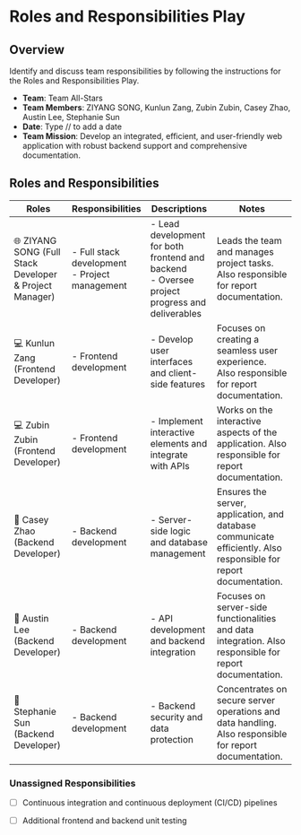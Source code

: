# Roles and Responsibilities Play

## Overview

Identify and discuss team responsibilities by following the instructions for the Roles and Responsibilities Play.

- **Team**: Team All-Stars
- **Team Members**: ZIYANG SONG, Kunlun Zang, Zubin Zubin, Casey Zhao, Austin Lee, Stephanie Sun
- **Date**: Type // to add a date
- **Team Mission**: Develop an integrated, efficient, and user-friendly web application with robust backend support and comprehensive documentation.

## Roles and Responsibilities

| Roles             | Responsibilities    | Descriptions   | Notes               |
|-------------------|-------------------------------------------|------------------------------------|------------------------|
| 🌐 ZIYANG SONG (Full Stack Developer & Project Manager) | - Full stack development <br> - Project management | - Lead development for both frontend and backend <br> - Oversee project progress and deliverables | Leads the team and manages project tasks. Also responsible for report documentation. |
| 💻 Kunlun Zang (Frontend Developer) | - Frontend development | - Develop user interfaces and client-side features | Focuses on creating a seamless user experience. Also responsible for report documentation. |
| 💻 Zubin Zubin (Frontend Developer) | - Frontend development | - Implement interactive elements and integrate with APIs | Works on the interactive aspects of the application. Also responsible for report documentation. |
| 🔧 Casey Zhao (Backend Developer) | - Backend development | - Server-side logic and database management | Ensures the server, application, and database communicate efficiently. Also responsible for report documentation. |
| 🔧 Austin Lee (Backend Developer) | - Backend development | - API development and backend integration | Focuses on server-side functionalities and data integration. Also responsible for report documentation. |
| 🔧 Stephanie Sun (Backend Developer) | - Backend development | - Backend security and data protection | Concentrates on secure server operations and data handling. Also responsible for report documentation. |

### Unassigned Responsibilities

- [ ] Continuous integration and continuous deployment (CI/CD) pipelines
- [ ] Additional frontend and backend unit testing

